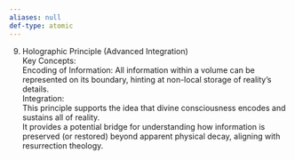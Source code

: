 ```yaml
---
aliases: null
def-type: atomic
---
```

   
9. Holographic Principle (Advanced Integration)   
Key Concepts:   
Encoding of Information: All information within a volume can be represented on its boundary, hinting at non-local storage of reality’s details.   
Integration:   
This principle supports the idea that divine consciousness encodes and sustains all of reality.   
It provides a potential bridge for understanding how information is preserved (or restored) beyond apparent physical decay, aligning with resurrection theology.